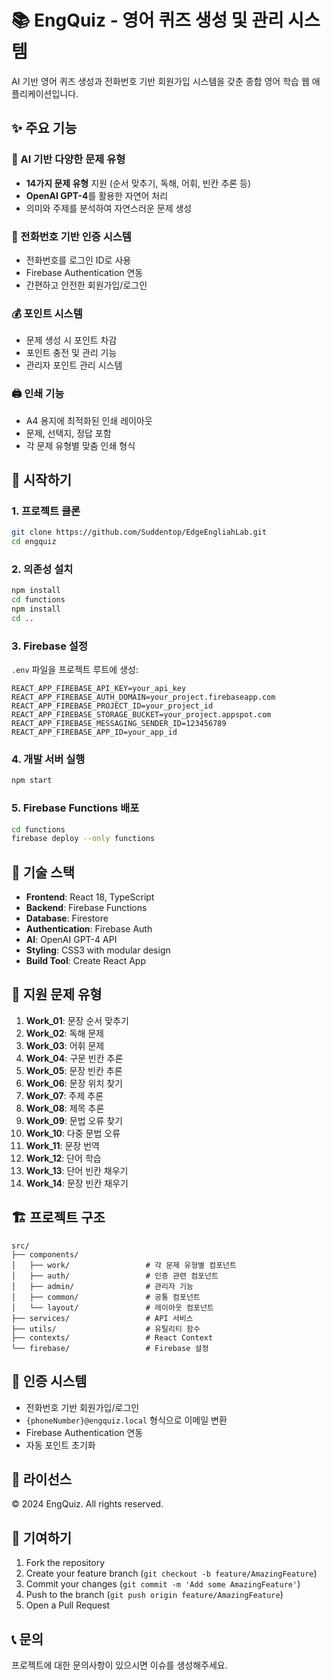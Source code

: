 # 📚 EngQuiz - 영어 퀴즈 생성 및 관리 시스템

AI 기반 영어 퀴즈 생성과 전화번호 기반 회원가입 시스템을 갖춘 종합 영어 학습 웹 애플리케이션입니다.

## ✨ 주요 기능

### 🤖 AI 기반 다양한 문제 유형
- **14가지 문제 유형** 지원 (순서 맞추기, 독해, 어휘, 빈칸 추론 등)
- **OpenAI GPT-4**를 활용한 자연어 처리
- 의미와 주제를 분석하여 자연스러운 문제 생성

### 🔐 전화번호 기반 인증 시스템
- 전화번호를 로그인 ID로 사용
- Firebase Authentication 연동
- 간편하고 안전한 회원가입/로그인

### 💰 포인트 시스템
- 문제 생성 시 포인트 차감
- 포인트 충전 및 관리 기능
- 관리자 포인트 관리 시스템

### 🖨️ 인쇄 기능
- A4 용지에 최적화된 인쇄 레이아웃
- 문제, 선택지, 정답 포함
- 각 문제 유형별 맞춤 인쇄 형식

## 🚀 시작하기

### 1. 프로젝트 클론
```bash
git clone https://github.com/Suddentop/EdgeEngliahLab.git
cd engquiz
```

### 2. 의존성 설치
```bash
npm install
cd functions
npm install
cd ..
```

### 3. Firebase 설정
`.env` 파일을 프로젝트 루트에 생성:
```
REACT_APP_FIREBASE_API_KEY=your_api_key
REACT_APP_FIREBASE_AUTH_DOMAIN=your_project.firebaseapp.com
REACT_APP_FIREBASE_PROJECT_ID=your_project_id
REACT_APP_FIREBASE_STORAGE_BUCKET=your_project.appspot.com
REACT_APP_FIREBASE_MESSAGING_SENDER_ID=123456789
REACT_APP_FIREBASE_APP_ID=your_app_id
```

### 4. 개발 서버 실행
```bash
npm start
```

### 5. Firebase Functions 배포
```bash
cd functions
firebase deploy --only functions
```

## 🔧 기술 스택

- **Frontend**: React 18, TypeScript
- **Backend**: Firebase Functions
- **Database**: Firestore
- **Authentication**: Firebase Auth
- **AI**: OpenAI GPT-4 API
- **Styling**: CSS3 with modular design
- **Build Tool**: Create React App

## 📱 지원 문제 유형

1. **Work_01**: 문장 순서 맞추기
2. **Work_02**: 독해 문제
3. **Work_03**: 어휘 문제
4. **Work_04**: 구문 빈칸 추론
5. **Work_05**: 문장 빈칸 추론
6. **Work_06**: 문장 위치 찾기
7. **Work_07**: 주제 추론
8. **Work_08**: 제목 추론
9. **Work_09**: 문법 오류 찾기
10. **Work_10**: 다중 문법 오류
11. **Work_11**: 문장 번역
12. **Work_12**: 단어 학습
13. **Work_13**: 단어 빈칸 채우기
14. **Work_14**: 문장 빈칸 채우기

## 🏗️ 프로젝트 구조

```
src/
├── components/
│   ├── work/                 # 각 문제 유형별 컴포넌트
│   ├── auth/                 # 인증 관련 컴포넌트
│   ├── admin/                # 관리자 기능
│   ├── common/               # 공통 컴포넌트
│   └── layout/               # 레이아웃 컴포넌트
├── services/                 # API 서비스
├── utils/                    # 유틸리티 함수
├── contexts/                 # React Context
└── firebase/                 # Firebase 설정
```

## 🔑 인증 시스템

- 전화번호 기반 회원가입/로그인
- `{phoneNumber}@engquiz.local` 형식으로 이메일 변환
- Firebase Authentication 연동
- 자동 포인트 초기화

## 📝 라이선스

© 2024 EngQuiz. All rights reserved.

## 🤝 기여하기

1. Fork the repository
2. Create your feature branch (`git checkout -b feature/AmazingFeature`)
3. Commit your changes (`git commit -m 'Add some AmazingFeature'`)
4. Push to the branch (`git push origin feature/AmazingFeature`)
5. Open a Pull Request

## 📞 문의

프로젝트에 대한 문의사항이 있으시면 이슈를 생성해주세요.
